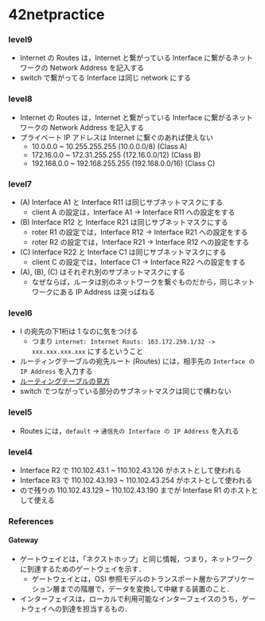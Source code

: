 # 42netpractice

### level9
- Internet の Routes は，Internet と繋がっている Interface に繋がるネットワークの Network Address を記入する
- switch で繋がってる Interface は同じ network にする

### level8
- Internet の Routes は，Internet と繋がっている Interface に繋がるネットワークの Network Address を記入する
- プライベート IP アドレスは Internet に繋ぐのあれば使えない
  - 10.0.0.0 ~ 10.255.255.255 (10.0.0.0/8) (Class A)
  - 172.16.0.0 ~ 172.31.255.255 (172.16.0.0/12) (Class B)
  - 192.168.0.0 ~ 192.168.255.255 (192.168.0.0/16) (Class C)

### level7
- (A) Interface A1 と Interface R11 は同じサブネットマスクにする
  - client A の設定は，Interface A1 -> Interface R11 への設定をする
- (B) Interface R12 と Interface R21 は同じサブネットマスクにする
  - roter R1 の設定では，Interface R12 -> Interface R21 への設定をする
  - roter R2 の設定では，Interface R21 -> Interface R12 への設定をする
- (C) Interface R22 と Interface C1 は同じサブネットマスクにする
  - client C の設定では，Interface C1 -> Interface R22 への設定をする
- (A), (B), (C) はそれぞれ別のサブネットマスクにする
  - なぜならば，ルータは別のネットワークを繋ぐものだから，同じネットワークにある IP Address は突っぱねる

### level6
- I の宛先の下1桁は 1 なのに気をつける
  - つまり `internet: Internet Routs: 163.172.250.1/32 -> xxx.xxx.xxx.xxx` にするということ
- ルーティングテーブルの宛先ルート (Routes) には，相手先の `Interface の IP Address` を入力する
- [ルーティングテーブルの見方](https://qiita.com/cafedrip/items/8f0cc9544910cba23be8#ルーティングテーブルの見方)
- switch でつながっている部分のサブネットマスクは同じで構わない

### level5
- Routes には，`default` -> `通信先の Interface の IP Address` を入れる

### level4
- Interface R2 で 110.102.43.1 ~ 110.102.43.126 がホストとして使われる
- Interface R3 で 110.102.43.193 ~ 110.102.43.254 がホストとして使われる
- ので残りの 110.102.43.129 ~ 110.102.43.190 までが Interfase R1 のホストとして使える

### References
#### Gateway
- ゲートウェイとは，「ネクストホップ」と同じ情報，つまり，ネットワークに到達するためのゲートウェイを示す．
  - ゲートウェイとは，OSI 参照モデルのトランスポート層からアプリケーション層までの階層で，データを変換して中継する装置のこと．
- インターフェイスは，ローカルで利用可能なインターフェイスのうち，ゲートウェイへの到達を担当するもの．
